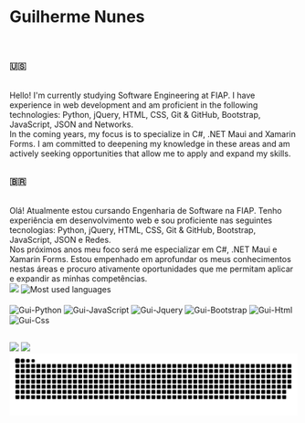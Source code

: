 <h1> Guilherme Nunes</h1>
<br>
<h3>🇺🇸</h3>
<br>
Hello! I'm currently studying Software Engineering at FIAP. I have experience in web development and am proficient in the following technologies: Python, jQuery, HTML, CSS, Git & GitHub, Bootstrap, JavaScript, JSON and Networks.
<br>
In the coming years, my focus is to specialize in C#, .NET Maui and Xamarin Forms. I am committed to deepening my knowledge in these areas and am actively seeking opportunities that allow me to apply and expand my skills.

##

<h3>🇧🇷</h3>
<br>
Olá! Atualmente estou cursando Engenharia de Software na FIAP. Tenho experiência em desenvolvimento web e sou proficiente nas seguintes tecnologias: Python, jQuery, HTML, CSS, Git & GitHub, Bootstrap, JavaScript, JSON e Redes.
<br>
Nos próximos anos meu foco será me especializar em C#, .NET Maui e Xamarin Forms. Estou empenhado em aprofundar os meus conhecimentos nestas áreas e procuro ativamente oportunidades que me permitam aplicar e expandir as minhas competências.

<div>
<div align = "start">
   <img loading="lazy" height="180em" src="https://github-readme-stats.vercel.app/api?username=Guisnu&show_icons=true&theme=transparent">
   <img loading="lazy" height="180em" src="https://github-readme-stats.vercel.app/api/top-langs/?username=Guisnu&layout=compact&langs_count=7&theme=transparent&title_color=4a86d1"  alt="Most used languages">
</div>
<div style = "display: inline_block;" align = "start"><br>
   <img align = "center" alt="Gui-Python" width="40" height="30"     src="https://cdn.jsdelivr.net/gh/devicons/devicon@latest/icons/python/python-original.svg"/>
   <img align = "center" alt="Gui-JavaScript" width="40" height="30" src="https://cdn.jsdelivr.net/gh/devicons/devicon@latest/icons/javascript/javascript-plain.svg"/>
   <img align = "center" alt="Gui-Jquery" width="40" height="30"     src="https://cdn.jsdelivr.net/gh/devicons/devicon@latest/icons/jquery/jquery-original.svg"/>
   <img align = "center" alt="Gui-Bootstrap" width="40" height="30"  src="https://cdn.jsdelivr.net/gh/devicons/devicon@latest/icons/bootstrap/bootstrap-original.svg"/>
   <img align = "center" alt="Gui-Html" width="40" height="30"       src="https://cdn.jsdelivr.net/gh/devicons/devicon@latest/icons/html5/html5-original.svg"/>
   <img align = "center" alt="Gui-Css" width="40" height="30"        src="https://cdn.jsdelivr.net/gh/devicons/devicon@latest/icons/css3/css3-original.svg"/>
</div>

##

<div>
<a href="https://www.linkedin.com/in/guilherme-macena/"> <img src="https://img.shields.io/badge/LinkedIn-0077B5?style=for-the-badge&logo=linkedin&logoColor=white"></a>
<a href="mailto:guilhermenunes08925@gmail.com"><img src="https://img.shields.io/badge/Gmail-%23333?style=for-the-badge&logo=gmail&logoColor=white"></a>
</div>


<picture>
  <source media="(prefers-color-scheme: dark)" srcset="https://raw.githubusercontent.com/guisnu/guisnu/output/github-contribution-grid-snake-dark.svg">
  <source media="(prefers-color-scheme: light)" srcset="https://raw.githubusercontent.com/guisnu/guisnu/output/github-contribution-grid-snake.svg">
  <img alt="github contribution grid snake animation" src="https://raw.githubusercontent.com/guisnu/guisnu/output/github-contribution-grid-snake.svg">
</picture>
